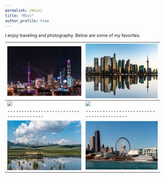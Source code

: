 ```yaml
---
permalink: /misc/
title: "Misc"
author_profile: true
---
```


I enjoy traveling and photography. Below are some of my favorites. 

|<img src="/images/3.jpg" width="390" />|<img src="/images/2.jpg" width="350" /> |
|---------------------------------------|----------------------------------------|
|<img src="/images/5.jpg" width="380" />| <img src="/images/6.jpg" width="380" />|
|---------------------------------------|----------------------------------------|
|<img src="/images/1.jpg" width="380" />| <img src="/images/4.jpg" width="380" />|
